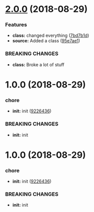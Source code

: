 # [2.0.0](https://github.com/shairez/test-semantic/compare/framework6_1.0.0...framework6_2.0.0) (2018-08-29)


### Features

* **class:** changed everything ([7bd7b1d](https://github.com/shairez/test-semantic/commit/7bd7b1d))
* **source:** Added a class ([95e7ae1](https://github.com/shairez/test-semantic/commit/95e7ae1))


### BREAKING CHANGES

* **class:** Broke a lot of stuff

# 1.0.0 (2018-08-29)


### chore

* **init:** init ([9226436](https://github.com/shairez/test-semantic/commit/9226436))


### BREAKING CHANGES

* **init:** init

# 1.0.0 (2018-08-29)


### chore

* **init:** init ([9226436](https://github.com/shairez/test-semantic/commit/9226436))


### BREAKING CHANGES

* **init:** init
